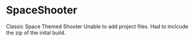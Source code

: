 # SpaceShooter
 Classic Space Themed Shooter
Unable to add project files. Had to inclcude the zip of the inital build. 
